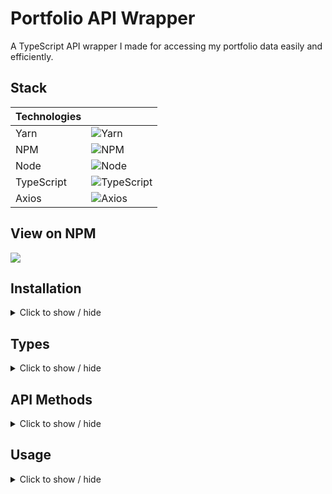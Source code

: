 # Portfolio API Wrapper

A TypeScript API wrapper I made for accessing my portfolio data easily and efficiently.

## Stack

| Technologies |                                                                 |
| ------------ | --------------------------------------------------------------- |
| Yarn         | ![Yarn](https://go-skill-icons.vercel.app/api/icons?i=yarn)     |
| NPM          | ![NPM](https://go-skill-icons.vercel.app/api/icons?i=npm)       |
| Node         | ![Node](https://go-skill-icons.vercel.app/api/icons?i=nodejs)   |
| TypeScript   | ![TypeScript](https://go-skill-icons.vercel.app/api/icons?i=ts) |
| Axios        | ![Axios](https://go-skill-icons.vercel.app/api/icons?i=axios)   |

## View on NPM

<a href="https://www.npmjs.com/package/@mohammadelhsn/portfolio-api-wrapper"><img src="https://go-skill-icons.vercel.app/api/icons?i=npm" /></a>

## Installation

<details>
<summary>Click to show / hide</summary>

### NPM

```bash
npm i @mohammadelhsn/portfolio-api-wrapper
```

### Yarn

```bash
yarn add @mohammadelhsn/portfolio-api-wrapper
```

</details>

## Types

<details>
<summary>Click to show / hide</summary>

### Opts<T>

```ts
interface Opts<T> {
	/** @description Whether the request was successful */
	success: boolean;
	/** @description The status of the request */
	status: number | null;
	/** @description The message of the status */
	statusMessage: string | null;
	/** @description The data */
	data?: T;
}
```

</details>

## API Methods

<details>
<summary>Click to show / hide</summary>

### `getAssignment(assignmentId?: string, taskId?: string): Promise<Opts<TaskData> | Opts<AssessmentDataType> | Opts<AssessmentDataType[]> | undefined>`

Fetch assignment data.

- **Without parameters:** returns all assignments.
- **With `assignmentId`:** returns the specific assignment data.
- **With `assignmentId` and `taskId`:** returns the specific task within that assignment.

---

### `getLab(labId?: string, taskId?: string): Promise<any>`

Fetch lab data.

- **Without parameters:** returns all labs.
- **With `labId`:** returns the specific lab data.
- **With `labId` and `taskId`:** returns the specific task within that lab.

---

### `getExamples(): Promise<any>`

Fetch example data for the course or project.

---

### `getPageData(): Promise<any>`

Fetch page-related metadata or content.

---

### `getTechData(): any`

Get technology stack data. This method is synchronous.

---

### `getTopicsData(): any`

Get course or project topics data. This method is synchronous.

</details>

## Usage

<details>
<summary>Click to show / hide</summary>

```ts
import API from '@mohammadelhsn/portfolio-api-wrapper'; // adjust path

// Define which project you want to get data for
const api = new API('COURSE');

async function Test() {
	// Fetches all the assignments data for the course
	const allAssignments = await api.getAssignment();
	console.log(allAssignments);

	// Fetch a specific assignments data
	const assignment01 = await api.getAssignment('01');
	console.log(assignment01);

	// Fetch a specific task of an assignment
	const task04Assignment01 = await api.getAssignment('01', '04');
	console.log(task04Assignment01);

	// Fetches all the lab data for the course
	const allLabs = await api.getLab();
	console.log(allLabs);

	// Fetch a specific lab for a course
	const lab01 = await api.getLab('01');
	console.log(lab01);

	// Fetch a specific task for a course
	const task01lab01 = await api.getLab('01', '01');
	console.log(task01lab01);

	// Fetch the examples data for the course
	const exampleData = await api.getExamples();
	console.log(exampleData);

	// Get the page data for the course
	const pageData = await api.getPageData();
	console.log(pageData);

	// Get the tech data for the course
	const techData = api.getTechData();
	console.log(techData);

	// Get the topics data for the course
	const topicsData = api.getTopicsData();
	console.log(topicsData);
}

// Call the function to test the code

Test();
```

</details>
